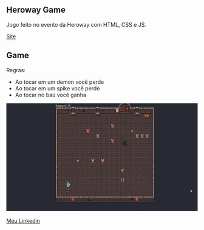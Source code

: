 ## Heroway Game

Jogo feito no evento da Heroway com HTML, CSS e JS.

[Site](https://kaio-matos.github.io/heroway-game/)
## Game

Regras:

* Ao tocar em um demon você perde
* Ao tocar em um spike você perde
* Ao tocar no baú você ganha

![image](./README/game.gif)

[Meu Linkedin](https://www.linkedin.com/in/kaio-matos-9532271a5)
